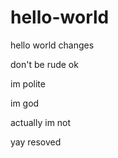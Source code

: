 # hello-world
hello world
changes

don't be rude ok

im polite

im god

actually im not

yay
resoved

